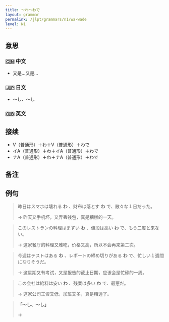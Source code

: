 ```yaml
---
title: 〜わ〜わで
layout: grammar
permalink: /jlpt/grammars/n1/wa-wade
level: N1
---
```


## 意思

### 🇨🇳 中文

- 又是...又是...

### 🇯🇵 日文

- 〜し、〜し

### 🇬🇧 英文


## 接续

- V（普通形）＋わ＋V（普通形）＋わで
- イA（普通形）＋わ＋イA（普通形）＋わで
- ナA（普通形）＋わ＋ナA（普通形）＋わで

## 备注


## 例句

> 昨日はスマホは壊れる **わ** 、財布は落とす **わ** で、散々な１日だった。
>
> → 昨天又手机坏，又弄丢钱包，真是糟糕的一天。

> このレストランの料理はまずい **わ** 、値段は高い **わ** で、もう二度と来ない。
>
> → 这家餐厅的料理又难吃，价格又高，所以不会再来第二次。

> 今週はテストはある **わ** 、レポートの締め切りがある **わ** で、忙しい１週間になりそうだ。
>
> → 这星期又有考试，又是报告的截止日期，应该会是忙碌的一周。

> この会社は給料は安い **わ** 、残業は多い **わ** で、最悪だ。
>
> → 这家公司工资又低，加班又多，真是糟透了。

> **「〜し、〜し」**
>
> → 

